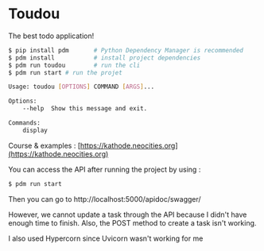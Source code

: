 # Toudou

The best todo application!

```bash
$ pip install pdm       # Python Dependency Manager is recommended
$ pdm install           # install project dependencies
$ pdm run toudou        # run the cli
$ pdm run start # run the projet

Usage: toudou [OPTIONS] COMMAND [ARGS]...

Options:
    --help  Show this message and exit.

Commands:
    display
```

Course & examples : [https://kathode.neocities.org](https://kathode.neocities.org)

You can access the API after running the project by using : 
```bash
$ pdm run start
```
Then you can go to http://localhost:5000/apidoc/swagger/

However, we cannot update a task through the API because I didn't have enough time to finish.
Also, the POST method to create a task isn't working. 

I also used Hypercorn since Uvicorn wasn't working for me